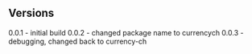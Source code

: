## Versions

0.0.1 - initial build
0.0.2 - changed package name to currencych
0.0.3 - debugging, changed back to currency-ch